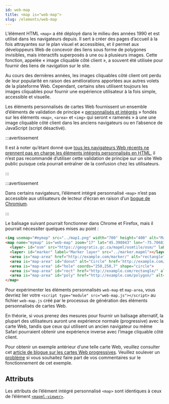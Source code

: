 ```yaml
---
id: web-map
title: <map is="web-map">
slug: /elements/web-map
---
```


L’élément HTML `<map>` a été déployé dans le milieu des années 1990 et est utilisé dans les navigateurs depuis. Il sert à créer des pages d’accueil à la fois attrayantes sur le plan visuel et accessibles, et il permet aux développeurs Web de concevoir des liens sous forme de polygones invisibles, mais interactifs superposés à une ou à plusieurs images. Cette fonction, appelée « image cliquable côté client », a souvent été utilisée pour fournir des liens de navigation sur le site.

Au cours des dernières années, les images cliquables côté client ont perdu de leur popularité en raison des améliorations apportées aux autres volets de la plateforme Web. Cependant, certains sites utilisent toujours les images cliquables pour fournir une expérience utilisateur à la fois simple, accessible et visuelle.

Les éléments personnalisés de cartes Web fournissent un ensemble d’éléments de validation de principe « [personnalisés et intégrés](https://developer.mozilla.org/en-US/docs/Web/Web_Components/Using_custom_elements) » fondés sur les éléments `<map>`, `<area>` et `<img>` qui seront « ramenés » à une une image cliquable côté client dans les anciens navigateurs ou en l’absence de JavaScript (script désactivé).

:::avertissement

Il est à noter qu’étant donné que [tous les navigateurs Web récents ne prennent pas en charge les éléments intégrés personnalisés en HTML](https://caniuse.com/mdn-api_customelementregistry_builtin), il n’est pas recommandé d’utiliser cette validation de principe sur un site Web public puisque cela pourrait entraîner de la confusion chez les utilisateurs.

:::

:::avertissement

Dans certains navigateurs, l’élément intégré personnalisé `<map>` n’est pas accessible aux utilisateurs de lecteur d’écran en raison d’un [bogue de Chromium](https://bugs.chromium.org/p/chromium/issues/detail?id=1208405).

:::

Le balisage suivant pourrait fonctionner dans Chrome et Firefox, mais il pourrait nécessiter quelques mises au point :

```html
<img usemap="#mymap" src="../map1.png" width="700" height="400" alt="Map area">
<map name="mymap" is="web-map" zoom="17" lat="45.398043" lon="-75.70683" controls>
  <layer- id="osm" src="https://geogratis.gc.ca/mapml/osmtile/osm/" label="Open Street Map" checked></layer->
  <layer- id="marker" label="Marker layer" src="../marker.mapml"></layer->
  <area is="map-area" href="http://example.com/marker/" alt="rectangle" coords="255,145,275,190" shape="rect">
  <area is="map-area" id="donut" alt="Circle" href='http://example.com/circle/' coords="250,250,25" shape="circle">
  <area is="map-area" id="hole" coords="250,250,7" shape="circle">
  <area is="map-area" id="rect" href="http://example.com/rectangle/" alt="Rectangle" coords="345,290,415,320" shape="rect">
  <area is="map-area" id="poly" href="http://example.com/polygon/" alt="Polygon" coords="392,116,430,100,441,128,405,145" shape="poly">
</map>
```

Pour expérimenter les éléments personnalisés `web-map` et `map-area`, vous devriez lier votre `<script type="module" src="web-map.js"></script>` au fichier `web-map.js` créé par le processus de génération des éléments personnalisés de cartes Web.

En théorie, si vous prenez des mesures pour fournir un balisage alternatif, la plupart des utilisateurs auront une expérience normale (progressive) avec la carte Web, tandis que ceux qui utilisent un ancien navigateur ou même Safari pourraient obtenir une expérience inverse avec l’image cliquable côté client. 

Pour obtenir un exemple antérieur d’une telle carte Web, veuillez consulter cet [article de blogue sur les cartes Web progressives](https://maps4html.org/Web-Map-Custom-Element/blog/progressive-web-maps.html). Veuillez soulever un [problème](https://github.com/Maps4HTML/Web-Map-Custom-Element/issues) si vous souhaitez faire part de vos commentaires sur le fonctionnement de cet exemple.

## Attributs 

Les attributs de l’élément intégré personnalisé `<map>` sont identiques à ceux de l’élément [`<mapml-viewer>`](mapml-viewer).

